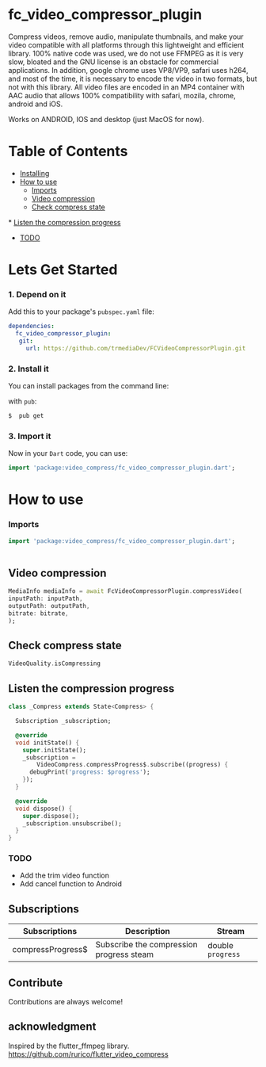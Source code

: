 # fc_video_compressor_plugin

Compress videos, remove audio, manipulate thumbnails, and make your video compatible with all platforms through this lightweight and efficient library.
100% native code was used, we do not use FFMPEG as it is very slow, bloated and the GNU license is an obstacle for commercial applications.
In addition, google chrome uses VP8/VP9, safari uses h264, and most of the time, it is necessary to encode the video in two formats, but not with this library.
All video files are encoded in an MP4 container with AAC audio that allows 100% compatibility with safari, mozila, chrome, android and iOS.

Works on ANDROID, IOS and desktop (just MacOS for now).



# Table of Contents
- [Installing](#lets-get-started)
- [How to use](#how-to-use)
    * [Imports](#imports)
    * [Video compression](#video-compression)
    * [Check compress state](#check-compress-state)

[//]: # (    * [Get memory thumbnail from VideoPath]&#40;#get-memory-thumbnail-from-videopath&#41;)
[//]: # (    * [Get File thumbnail from VideoPath]&#40;#get-file-thumbnail-from-videopath&#41;)
[//]: # (    * [Get media information]&#40;#get-media-information&#41;)
[//]: # (    * [delete all cache files]&#40;#delete-all-cache-files&#41;)
    * [Listen the compression progress](#listen-the-compression-progress)
- [TODO](#todo)

# Lets Get Started

### 1. Depend on it
Add this to your package's `pubspec.yaml` file:

```yaml
dependencies:
  fc_video_compressor_plugin: 
   git:
     url: https://github.com/trmediaDev/FCVideoCompressorPlugin.git
```

### 2. Install it

You can install packages from the command line:

with `pub`:

```css
$  pub get
```

### 3. Import it

Now in your `Dart` code, you can use:

````dart
import 'package:video_compress/fc_video_compressor_plugin.dart';
````

# How to use

### Imports

````dart
import 'package:video_compress/fc_video_compressor_plugin.dart';
    
````

## Video compression

```dart
MediaInfo mediaInfo = await FcVideoCompressorPlugin.compressVideo(
inputPath: inputPath,
outputPath: outputPath,
bitrate: bitrate,
);
```

## Check compress state
```dart
VideoQuality.isCompressing
```
<!-- ## Cancel compression
```dart
await videoCompress.cancelCompression()
``` -->




## Listen the compression progress
```dart
class _Compress extends State<Compress> {

  Subscription _subscription;

  @override
  void initState() {
    super.initState();
    _subscription =
        VideoCompress.compressProgress$.subscribe((progress) {
      debugPrint('progress: $progress');
    });
  }

  @override
  void dispose() {
    super.dispose();
    _subscription.unsubscribe();
  }
}
```

### TODO
- Add the trim video function
- Add cancel function to Android


## Subscriptions
| Subscriptions     | Description                              | Stream            |
| ----------------- | ---------------------------------------- | ----------------- |
| compressProgress$ | Subscribe the compression progress steam | double `progress` |

## Contribute

Contributions are always welcome!
<!-- Please read the [contribution guidelines](contributing.md) first. -->

## acknowledgment

Inspired by the flutter_ffmpeg library.
https://github.com/rurico/flutter_video_compress

